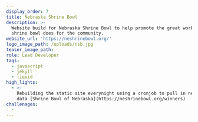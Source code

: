 ```yaml
---
display_order: 7
title: Nebraska Shrine Bowl
description: >-
  Website build for Nebraska Shrine Bowl to help promote the great work the
  shrine bowl does for the community.
website_url: 'https://neshrinebowl.org/'
logo_image_path: /uploads/nsb.jpg
teaser_image_path:
role: Lead Developer
tags:
  - javascript
  - jekyll
  - liquid
high_lights:
  - >-
    Rebuilding the static site everynight using a cronjob to pull in new winners
    data [Shrine Bowl of Nebraska](https://neshrinebowl.org/winners)
challenages:
  -
---
```


